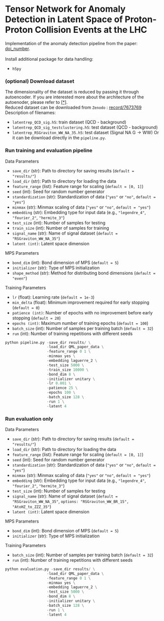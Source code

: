 # Tensor Network for Anomaly Detection in Latent Space of Proton-Proton Collision Events at the LHC

Implementation of the anomaly detection pipeline from the paper: [doi_number](link).\
\
Install additional package for data handling:
  - `h5py`

### (optional) Download dataset
The dimensionality of the dataset is reduced by passing it through autoencoder. If you are interested more about the architecture of the autoenoder, please refer to [[\*]](https://www.nature.com/articles/s42005-024-01811-6).\
Reduced dataset can be downloaded from `Zenodo` :
[record/7673769](https://zenodo.org/record/7673769)\
Description of filenames:
  - `latentrep_QCD_sig.h5`: train dataset (QCD - background)
  - `latentrep_QCD_sig_testclustering.h5`: test dataset (QCD - background)
  - `latentrep_RSGraviton_WW_NA_35.h5`: test dataset (Signal $\mathrm{NA \ G \rightarrow WW}$)
Or it can be download directly in the `pipeline.py`.

### Run training and evaluation pipeline
Data Parameters
- `save_dir` (str): Path to directory for saving results (`default = "results/"`)
- `load_dir` (str): Path to directory for loading the data
- `feature_range` (list): Feature range for scaling (`default = [0, 1]`)
- `seed` (int): Seed for random number generator
- `standardization` (str): Standardization of data (`"yes"` or `"no"`, `default = "yes"`)
- `minmax` (str): Minmax scaling of data (`"yes"` or `"no"`, `default = "yes"`)
- `embedding` (str): Embedding type for input data (e.g., `"legendre_4"`, `"fourier_2"`, `"hermite_3"`)
- `test_size` (int): Number of samples for testing
- `train_size` (int): Number of samples for training
- `signal_name` (str): Name of signal dataset (`default = "RSGraviton_WW_NA_35"`)
- `latent (int)`: Latent space dimension

MPS Parameters
- `bond_dim` (int): Bond dimension of MPS (`default = 5`)
- `initializer` (str): Type of MPS initialization
- `shape_method` (str): Method for distributing bond dimensions (`default = "even"`)

Training Parameters
- `lr` (float): Learning rate (`default = 1e-3`)
- `min_delta` (float): Minimum improvement required for early stopping (`default = 0`)
- `patience (int)`: Number of epochs with no improvement before early stopping (`default = 20`)
- `epochs (int)`: Maximum number of training epochs (`default = 100`)
- `batch_size` (int): Number of samples per training batch (`default = 32`)
- `run` (int): Number of training repetitions with different seeds

```python
python pipeline.py -save_dir results/ \
                   -load_dir QML_paper_data \
                   -feature_range 0 1 \
                   -minmax yes \
                   -embedding laguerre_2 \
                   -test_size 5000 \
                   -train_size 10000 \
                   -bond_dim 8 \
                   -initializer unitary \
                   -lr 0.001 \
                   -patience 25 \
                   -epochs 100 \
                   -batch_size 128 \
                   -run 1 \
                   -latent 4
```

### Run evaluation only
Data Parameters
- `save_dir` (str): Path to directory for saving results (`default = "results/"`)
- `load_dir` (str): Path to directory for loading the data
- `feature_range` (list): Feature range for scaling (`default = [0, 1]`)
- `seed` (int): Seed for random number generator
- `standardization` (str): Standardization of data (`"yes"` or `"no"`, `default = "yes"`)
- `minmax` (str): Minmax scaling of data (`"yes"` or `"no"`, `default = "yes"`)
- `embedding` (str): Embedding type for input data (e.g., `"legendre_4"`, `"fourier_2"`, `"hermite_3"`)
- `test_size` (int): Number of samples for testing
- `signal_name` (str): Name of signal dataset (`default = "RSGraviton_WW_NA_35"`, `options: "RSGraviton_WW_BR_15", "AtoHZ_to_ZZZ_35"`)
- `latent (int)`: Latent space dimension

MPS Parameters
- `bond_dim` (int): Bond dimension of MPS (`default = 5`)
- `initializer` (str): Type of MPS initialization

Training Parameters
- `batch_size` (int): Number of samples per training batch (`default = 32`)
- `run` (int): Number of training repetitions with different seeds

```python
python evaluation.py -save_dir results/ \
                   -load_dir QML_paper_data \
                   -feature_range 0 1 \
                   -minmax yes \
                   -embedding laguerre_2 \
                   -test_size 5000 \
                   -bond_dim 8 \
                   -initializer unitary \
                   -batch_size 128 \
                   -run 1 \
                   -latent 4
```